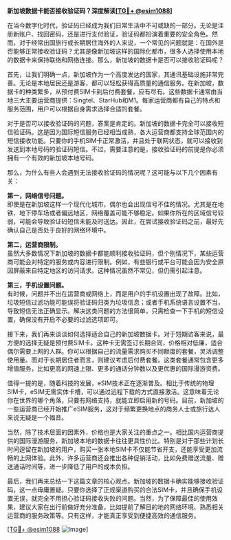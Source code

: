 **新加坡数据卡能否接收验证码？深度解读[[TG💪+ @esim1088](https://t.me/s/esim1088)]**

在当今数字化时代，验证码已经成为我们日常生活中不可或缺的一部分。无论是注册新账户、找回密码，还是进行支付验证，验证码都扮演着重要的安全角色。然而，对于经常出国旅行或长期居住海外的人来说，一个常见的问题就是：在国外是否能够正常接收验证码？尤其是像新加坡这样的国际化都市，很多人选择使用本地的数据卡来保持联络和网络连接。那么，新加坡的数据卡是否可以接收验证码呢？

首先，让我们明确一点，新加坡作为一个高度发达的国家，其通讯基础设施非常完善。无论是本地居民还是游客，都可以轻松获得高质量的通信服务。在新加坡，数据卡的种类繁多，从预付费SIM卡到后付费套餐，应有尽有。这些数据卡通常由当地三大主要运营商提供：Singtel、StarHub和M1。每家运营商都有自己的特点和服务范围，用户可以根据自身需求选择合适的套餐。

对于是否可以接收验证码的问题，答案是肯定的。新加坡的数据卡完全可以接收短信验证码。这是因为国际短信服务已经相当成熟，各大运营商都支持全球范围内的短信接收功能。只要你的手机SIM卡正常激活，并且处于联网状态，就可以接收到发送到本地号码的验证码短信。不过，需要注意的是，接收验证码的前提是你必须拥有一个有效的新加坡本地号码。

那么，为什么有些人会遇到无法接收验证码的情况呢？这可能与以下几个因素有关：

**第一，网络信号问题。**  
即使是在新加坡这样一个现代化城市，偶尔也会出现信号不佳的情况。尤其是在地铁、地下停车场或者偏远地区，网络覆盖可能不够稳定。如果你所在的区域信号较弱，可能会导致验证码短信未能及时送达。因此，在尝试接收验证码之前，最好先确认自己是否处于良好的网络环境中。

**第二，运营商限制。**  
虽然大多数情况下新加坡的数据卡都能顺利接收验证码，但个别情况下，某些运营商可能会对特定的服务或内容进行限制。例如，有些银行或平台可能会因为安全原因屏蔽来自特定地区的访问请求。这种情况虽然不常见，但仍需引起注意。

**第三，手机设置问题。**  
有时候，问题并不出在运营商或网络上，而是用户的手机设置出现了故障。比如，垃圾短信过滤功能可能误将验证码归类为垃圾信息；或者手机系统语言设置不当，导致短信无法正确显示。解决这类问题的方法很简单，只需检查一下手机的短信设置，确保没有开启不必要的过滤选项即可。

接下来，我们再来谈谈如何选择适合自己的新加坡数据卡。对于短期访客来说，最方便的选择无疑是预付费SIM卡。这种卡无需签订长期合同，价格相对低廉，适合偶尔需要上网的人群。你可以根据自己的流量需求购买不同额度的套餐，灵活调整使用量。而对于长期居住者而言，则建议考虑后付费套餐。这类套餐通常包含更多增值服务，比如更高的网速上限、更多的通话分钟数以及更优惠的国际漫游资费。

值得一提的是，随着科技的发展，eSIM技术正在逐渐普及。相比于传统的物理SIM卡，eSIM无需实体卡槽，可以通过远程下载的方式直接激活。这意味着无论你在世界的哪个角落，只要有网络支持，就能立即启用新的号码。目前，新加坡的一些运营商已经开始推广eSIM服务，这对于频繁更换地点的商务人士或旅行达人来说无疑是一个福音。

当然，除了技术层面的因素外，价格也是大家关注的重点之一。相比国内运营商提供的国际漫游服务，新加坡本地的数据卡往往更具性价比。特别是对于那些计划长时间逗留在新加坡的用户，购买一张本地SIM卡不仅能节省开支，还能享受更加流畅的上网体验。此外，许多运营商还会推出各种促销活动，比如免费赠送流量、赠送通话时间等，进一步降低了用户的成本负担。

最后，我们再来总结一下这篇文章的核心观点。新加坡的数据卡确实能够接收验证码，这一点毋庸置疑。只要你选择了正规渠道购买的合法SIM卡，并且确保手机设置无误，就完全不用担心验证码接收失败的问题。当然，为了保障最佳的使用效果，建议大家在出行前做好充分准备，比如提前了解目的地的网络环境、熟悉相关运营商的服务政策等。只有这样，才能真正享受到便捷高效的通信服务。

[[TG💪+ @esim1088](https://t.me/s/esim1088) ![Image](https://i.postimg.cc/4NQfJmqS/Snipaste-2025-05-13-00-14-12.png)]